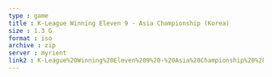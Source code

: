 ```yaml
---
type : game
title : K-League Winning Eleven 9 - Asia Championship (Korea)
size : 1.3 G
format : iso
archive : zip
server : myrient
link2 : K-League%20Winning%20Eleven%209%20-%20Asia%20Championship%20%28Korea%29
---
```

